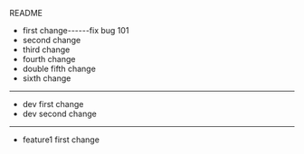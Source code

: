 README

* first change------fix bug 101
* second change
* third change
* fourth change
* double fifth change
* sixth change

***

* dev first change
* dev second change

***

* feature1 first change